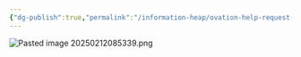 ```yaml
---
{"dg-publish":true,"permalink":"/information-heap/ovation-help-request-12-february-2025-point-loading/","noteIcon":"","created":"2025-07-07T14:23:45.690-05:00"}
---
```


![Pasted image 20250212085339.png](/img/user/Pasted%20image%2020250212085339.png)
